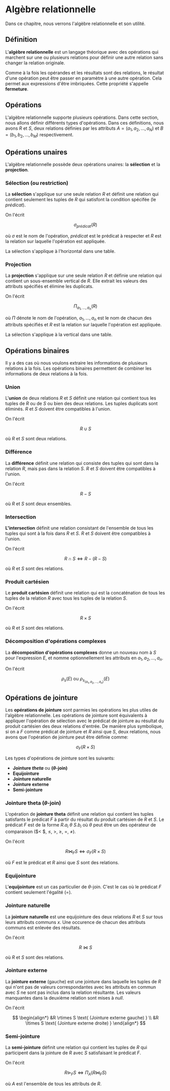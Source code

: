 # Algèbre relationnelle

Dans ce chapitre, nous verrons l'algèbre relationnelle et son utilité.

## Définition

L'**algèbre relationnelle** est un langage théorique avec des opérations qui marchent sur une
ou plusieurs relations pour définir une autre relation sans changer la relation originale.

Comme à la fois les opérandes et les résultats sont des relations, le résultat d'une opération
peut être passer en paramètre à une autre opération. Cela permet aux expressions d'être imbriquées.
Cette propriété s'appelle **fermeture**.

## Opérations

L'algèbre relationnelle supporte plusieurs opérations. Dans cette section, nous allons définir différents
types d'opérations. Dans ces définitions, nous avons $R$ et $S$, deux relations définies par les attributs
$A = (a_1, a_2, \dots, a_N)$ et $B = (b_1, b_2, \dots, b_M)$ respectivement.

## Opérations unaires

L'algèbre relationnelle possède deux opérations unaires: la **sélection** et la **projection**.

### Sélection (ou restriction)

La **sélection** s'applique sur une seule relation $R$ et définit une relation qui contient
seulement les tuples de $R$ qui satisfont la condition spécifée (le *prédicat*).

On l'écrit 

$$
  \sigma_{prédicat}(R)
$$

où $\sigma$ est le nom de l'opération, $prédicat$ est le prédicat à respecter et $R$ est la relation
sur laquelle l'opération est appliquée.

La sélection s'applique à l'horizontal dans une table.

### Projection

La **projection** s'applique sur une seule relation $R$ et définie une relation qui contient
un sous-ensemble vertical de $R$. Elle extrait les valeurs des attributs spécifiés et élimine les
duplicats.

On l'écrit

$$
  \Pi_{a_1, \dots, a_n}(R)
$$

où $\Pi$ dénote le nom de l'opération, $a_1, \dots, a_n$ est le nom de chacun des 
attributs spécifiés et $R$ est la relation sur laquelle l'opération est appliquée.

La sélection s'applique à la vertical dans une table.

## Opérations binaires

Il y a des cas où nous voulons extraire les informations de plusieurs relations à la fois. Les opérations
binaires permettent de combiner les informations de deux relations à la fois.

### Union

L'**union** de deux relations $R$ et $S$ définit une relation qui contient tous les
tuples de $R$ ou de $S$ ou bien des deux relations. Les tuples duplicats sont éliminés. $R$ et
$S$ doivent être compatibles à l'union.

On l'écrit 

$$
  R \cup S
$$

où $R$ et $S$ sont deux relations.

### Différence

La **différence** définit une relation qui consiste des tuples qui sont dans la relation $R$, mais pas dans
la relation $S$. $R$ et $S$ doivent être compatibles à l'union.

On l'écrit

$$
  R - S
$$

où $R$ et $S$ sont deux ensembles.

### Intersection

**L'intersection** définit une relation consistant de l'ensemble de tous les tuples qui sont à la fois
dans $R$ et $S$. $R$ et $S$ doivent être compatibles à l'union.

On l'écrit

$$
  R \cap S \iff R - (R - S)
$$

où $R$ et $S$ sont des relations.

### Produit cartésien

Le **produit cartésien** définit une relation qui est la concaténation de tous les tuples
de la relation $R$ avec tous les tuples de la relation $S$.

On l'écrit

$$
  R \times S
$$

où $R$ et $S$ sont des relations.

### Décomposition d'opérations complexes

La **décomposition d'opérations complexes** donne un nouveau nom à $S$ pour l'expression $E$, et 
nomme optionnellement les attributs en $a_1, a_2, \dots, a_n$.

On l'écrit

$$
  \rho_{s}(E) \text{ ou } \rho_{s_{(a_1, a_2, \dots, a_n)}}(E)
$$

## Opérations de jointure

Les **opérations de jointure** sont parmies les opérations les plus utiles de l'algèbre relationnelle.
Les opérations de jointure sont équivalents à appliquer l'opération de sélection avec le prédicat de jointure
au résultat du produit cartésien des deux relations d'entrée. De manière plus symbolique, si on a $F$ comme 
prédicat de jointure et $R$ ainsi que $S$, deux relations, nous avons que l'opération de jointure peut être
définie comme:

$$
  \sigma_{F}(R \times S)
$$

Les types d'opérations de jointure sont les suivants:

- **Jointure *theta*** ou **($\theta$-join)**
- **Equijointure**
- **Jointure naturelle**
- **Jointure externe**
- **Semi-jointure**

### Jointure theta ($\theta$-join)

L'opération de **jointure theta** définit une relation qui contient les tuples satisfants
le prédicat $F$ à partir du résultat du produit cartésien de $R$ et $S$. Le prédicat $F$ est de la
forme $R.a_i~\theta~S.b_i$ où $\theta$ peut être un des opérateur de comparaison ($< $, $\leq$, $>$, $\geq$,
$=$, $\neq$).

On l'écrit

$$
  R \bowtie_{F} S \iff \sigma_{F}(R \times S)
$$

où $F$ est le prédicat et $R$ ainsi que $S$ sont des relations.

### Equijointure 

L'**equijointure** est un cas particulier de $\theta$-join. C'est le cas où le prédicat $F$ contient 
seulement l'égalité ($=$).

### Jointure naturelle

La **jointure naturelle** est une equijointure des deux relations $R$ et $S$ sur tous leurs attributs
communs $x$. Une occurence de chacun des attributs communs est enlevée des résultats.

On l'écrit

$$
  R \bowtie S
$$

où $R$ et $S$ sont des relations.

### Jointure externe

La **jointure externe** (gauche) est une jointure dans laquelle les tuples de $R$ qui n'ont pas
de valeurs correspondantes avec les attributs en commun avec $S$ ne sont pas inclus dans la
relation résultante. Les valeurs manquantes dans la deuxième relation sont mises à *null*.

On l'écrit

$$
\begin{align*}
  &R \rtimes S \text{ (Jointure externe gauche) }
  \\
  &R \ltimes S \text{ (Jointure externe droite) }
\end{align*}
$$

### Semi-jointure

La **semi-jointure** définit une relation qui contient les tuples de $R$ qui participent
dans la jointure de $R$ avec $S$ satisfaisant le prédicat $F$.

On l'écrit

$$
  R \triangleright_{F} S \iff \Pi_{A}(R \bowtie_{F} S)
$$

où $A$ est l'ensemble de tous les attributs de $R$.
